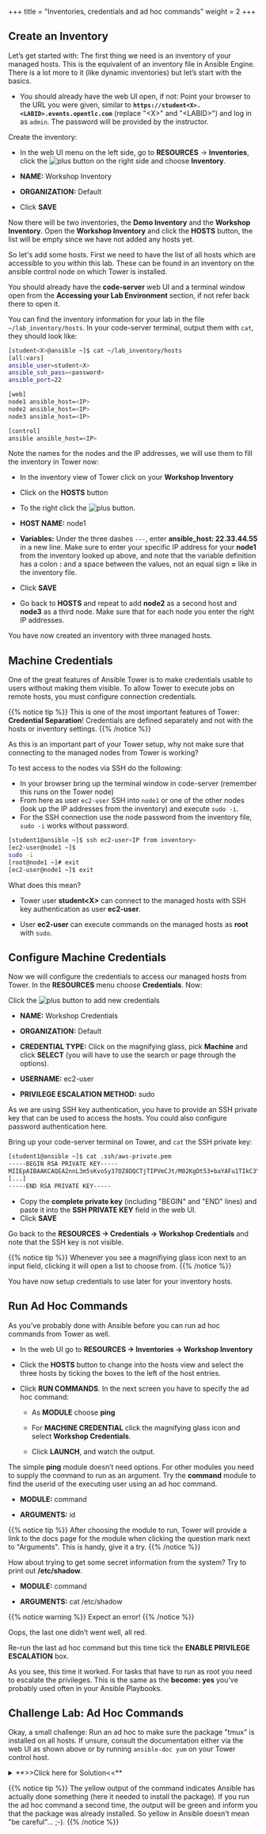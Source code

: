 +++
title = "Inventories, credentials and ad hoc commands"
weight = 2
+++

## Create an Inventory

Let’s get started with: The first thing we need is an inventory of your managed hosts. This is the equivalent of an inventory file in Ansible Engine. There is a lot more to it (like dynamic inventories) but let’s start with the basics.

  - You should already have the web UI open, if not: Point your browser to the URL you were given, similar to **`https://student<X>.<LABID>.events.opentlc.com`** (replace "\<X\>" and "\<LABID\>") and log in as `admin`. The password will be provided by the instructor.

Create the inventory:

  - In the web UI menu on the left side, go to **RESOURCES** → **Inventories**, click the ![plus](../../images/green_plus.png?classes=inline) button on the right side and choose **Inventory**.

  - **NAME:** Workshop Inventory

  - **ORGANIZATION:** Default

  - Click **SAVE**

Now there will be two inventories, the **Demo Inventory** and the **Workshop Inventory**. Open the **Workshop Inventory** and click the **HOSTS** button, the list will be empty since we have not added any hosts yet.

So let's add some hosts. First we need to have the list of all hosts which are accessible to you within this lab. These can be found in an inventory on the ansible control node on which Tower is installed.

You should already have the **code-server** web UI and a terminal window open from the **Accessing your Lab Environment** section, if not refer back there to open it.

You can find the inventory information for your lab in the file `~/lab_inventory/hosts`. In your code-server terminal, output them with `cat`, they should look like:

```bash
[student<X>@ansible ~]$ cat ~/lab_inventory/hosts
[all:vars]
ansible_user=student<X>
ansible_ssh_pass=<password>
ansible_port=22

[web]
node1 ansible_host=<IP>
node2 ansible_host=<IP>
node3 ansible_host=<IP>

[control]
ansible ansible_host=<IP>
```

Note the names for the nodes and the IP addresses, we will use them to fill the inventory in Tower now:

  - In the inventory view of Tower click on your **Workshop Inventory**

  - Click on  the **HOSTS** button

  - To the right click the ![plus](../../images/green_plus.png?classes=inline) button.

  - **HOST NAME:** node1

  - **Variables:** Under the three dashes `---`, enter **ansible_host: 22.33.44.55** in a new line. Make sure to enter your specific IP address for your **node1** from the inventory looked up above, and note that the variable definition has a colon **:** and a space between the values, not an equal sign **=** like in the inventory file.

  - Click **SAVE**

  - Go back to **HOSTS** and repeat to add **node2** as a second host and **node3** as a third node. Make sure that for each node you enter the right IP addresses.

You have now created an inventory with three managed hosts.

## Machine Credentials

One of the great features of Ansible Tower is to make credentials usable to users without making them visible. To allow Tower to execute jobs on remote hosts, you must configure connection credentials.

{{% notice tip %}}
This is one of the most important features of Tower: **Credential Separation**\! Credentials are defined separately and not with the hosts or inventory settings.
{{% /notice %}}

As this is an important part of your Tower setup, why not make sure that connecting to the managed nodes from Tower is working?

To test access to the nodes via SSH do the following:

- In your browser bring up the terminal window in code-server (remember this runs on the Tower node)
- From here as user `ec2-user` SSH into `node1` or one of the other nodes (look up the IP addresses from the inventory) and execute `sudo -i`.
- For the SSH connection use the node password from the inventory file, `sudo -i` works without password.

```bash
[student1@ansible ~]$ ssh ec2-user<IP from inventory>
[ec2-user@node1 ~]$
sudo -i
[root@node1 ~]# exit
[ec2-user@node1 ~]$ exit
```

What does this mean?

  - Tower user **student\<X\>** can connect to the managed hosts with SSH key authentication as user **ec2-user**.

  - User **ec2-user** can execute commands on the managed hosts as **root** with `sudo`.

## Configure Machine Credentials

Now we will configure the credentials to access our managed hosts from Tower. In the **RESOURCES** menu choose **Credentials**. Now:

Click the ![plus](../../images/green_plus.png?classes=inline) button to add new credentials

  - **NAME:** Workshop Credentials

  - **ORGANIZATION:** Default

  - **CREDENTIAL TYPE:** Click on the magnifying glass, pick **Machine** and click **SELECT** (you will have to use the search or page through the options).

  - **USERNAME:** ec2-user

  - **PRIVILEGE ESCALATION METHOD:** sudo

As we are using SSH key authentication, you have to provide an SSH private key that can be used to access the hosts. You could also configure password authentication here.

Bring up your code-server terminal on Tower, and `cat` the SSH private key:

```bash
[student1@ansible ~]$ cat .ssh/aws-private.pem
-----BEGIN RSA PRIVATE KEY-----
MIIEpAIBAAKCAQEA2nnL3m5sKvoSy37OZ8DQCTjTIPVmCJt/M02KgDt53+baYAFu1TIkC3Yk+HK1
[...]
-----END RSA PRIVATE KEY-----
```

- Copy the **complete private key** (including "BEGIN" and "END" lines) and paste it into the **SSH PRIVATE KEY** field in the web UI.
- Click **SAVE**

Go back to the **RESOURCES -> Credentials -> Workshop Credentials** and note
that the SSH key is not visible.

{{% notice tip %}}
Whenever you see a magnifiying glass icon next to an input field, clicking it will open a list to choose from.
{{% /notice %}}

You have now setup credentials to use later for your inventory hosts.

## Run Ad Hoc Commands

As you’ve probably done with Ansible before you can run ad hoc commands from Tower as well.

  - In the web UI go to **RESOURCES → Inventories → Workshop Inventory**

  - Click the **HOSTS** button to change into the hosts view and select the three hosts by ticking the boxes to the left of the host entries.

  - Click **RUN COMMANDS**. In the next screen you have to specify the ad hoc command:

      - As **MODULE** choose **ping**

      - For **MACHINE CREDENTIAL** click the magnifying glass icon and select **Workshop Credentials**.

      - Click **LAUNCH**, and watch the output.

The simple **ping** module doesn’t need options. For other modules you need to supply the command to run as an argument. Try the **command** module to find the userid of the executing user using an ad hoc command.

- **MODULE:** command

- **ARGUMENTS:** id


{{% notice tip %}}
After choosing the module to run, Tower will provide a link to the docs page for the module when clicking the question mark next to "Arguments". This is handy, give it a try.
{{% /notice %}}

How about trying to get some secret information from the system? Try to print out **/etc/shadow**.

- **MODULE:** command

- **ARGUMENTS:** cat /etc/shadow

{{% notice warning %}}
Expect an error!
{{% /notice %}}

Oops, the last one didn’t went well, all red.

Re-run the last ad hoc command but this time tick the **ENABLE PRIVILEGE ESCALATION** box.

As you see, this time it worked. For tasks that have to run as root you need to escalate the privileges. This is the same as the **become: yes** you’ve probably used often in your Ansible Playbooks.

## Challenge Lab: Ad Hoc Commands

Okay, a small challenge: Run an ad hoc to make sure the package "tmux" is installed on all hosts. If unsure, consult the documentation either via the web UI as shown above or by running `ansible-doc yum` on your Tower control host.

<details><summary>**>>Click here for Solution<<**</summary>
<p>

- **MODULE:** yum
- **ARGUMENTS:** name=tmux
- Tick **ENABLE PRIVILEGE ESCALATION**

</p>
</details>

{{% notice tip %}}
The yellow output of the command indicates Ansible has actually done something (here it needed to install the package). If you run the ad hoc command a second time, the output will be green and inform you that the package was already installed. So yellow in Ansible doesn’t mean "be careful"…​ ;-).
{{% /notice %}}
